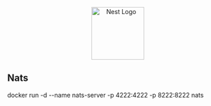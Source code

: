 <p align="center">
  <a href="http://nestjs.com/" target="blank"><img src="https://nestjs.com/img/logo-small.svg" width="120" alt="Nest Logo" /></a>
</p>

## Nats

docker run -d --name nats-server -p 4222:4222 -p 8222:8222 nats